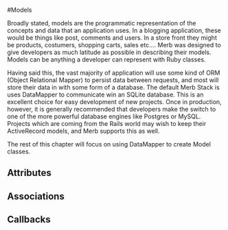 #Models

Broadly stated,  models are the programmatic representation of the concepts and data that an application uses.  In a blogging application, these would be things like post, comments and users.  In a store front they might be products, costumers, shopping carts, sales etc....  Merb was designed to give developers as much latitude as possible in describing their models.  Models can be anything a developer can represent with Ruby classes.

Having said this, the vast majority of application will use some kind of ORM (Object Relational Mapper) to persist data between requests, and most will store their data in with some form of a database.  The default Merb Stack is uses DataMapper to communicate win an SQLite database.  This is an excellent choice for easy development of new projects.  Once in production, however, it is generally recommended that developers make the switch to one of the more powerful database engines like Postgres or MySQL.  Projects which are coming from the Rails world may wish to keep their ActiveRecord models, and Merb supports this as well.

The rest of this chapter will focus on using DataMapper to create Model classes.

## Attributes

## Associations

## Callbacks
